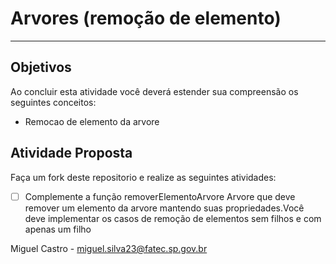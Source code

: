 # Arvores (remoção de  elemento)
---

## Objetivos

Ao concluir esta atividade você deverá estender sua compreensão os seguintes conceitos:
* Remocao de elemento da arvore


## Atividade Proposta

Faça um fork deste repositorio e realize as seguintes atividades: 

- [ ] Complemente a função removerElementoArvore Arvore que deve remover um elemento da arvore mantendo suas propriedades.Você deve implementar os casos de remoção de elementos sem filhos e com apenas um filho

Miguel Castro - miguel.silva23@fatec.sp.gov.br